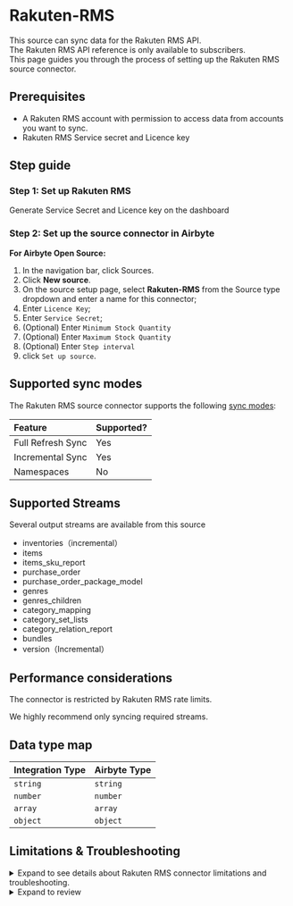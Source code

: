 # Rakuten-RMS

This source can sync data for the Rakuten RMS API.  
The Rakuten RMS API reference is only available to subscribers.  
This page guides you through the process of setting up the Rakuten RMS source connector.

## Prerequisites

- A Rakuten RMS account with permission to access data from accounts you want to sync.
- Rakuten RMS Service secret and Licence key 

## Step guide

### Step 1: Set up Rakuten RMS

Generate Service Secret and Licence key on the dashboard

### Step 2: Set up the source connector in Airbyte

<!-- env:oss -->

**For Airbyte Open Source:**

1. In the navigation bar, click Sources.
2. Click **New source**.
3. On the source setup page, select **Rakuten-RMS** from the Source type dropdown and enter a name for this connector;
4. Enter `Licence Key`;
5. Enter `Service Secret`;
6. (Optional) Enter `Minimum Stock Quantity`
7. (Optional) Enter `Maximum Stock Quantity`
8. (Optional) Enter `Step interval`
7. click `Set up source`.
<!-- /env:oss -->

## Supported sync modes

The Rakuten RMS source connector supports the following [sync modes](https://docs.airbyte.com/cloud/core-concepts#connection-sync-modes):

| Feature           | Supported? |
| :---------------- | :--------- |
| Full Refresh Sync | Yes        |
| Incremental Sync  | Yes        |
| Namespaces        | No         |

## Supported Streams

Several output streams are available from this source

- inventories（incremental）
- items
- items_sku_report
- purchase_order
- purchase_order_package_model
- genres
- genres_children
- category_mapping
- category_set_lists
- category_relation_report
- bundles
- version（Incremental）

## Performance considerations

The connector is restricted by Rakuten RMS rate limits.

We highly recommend only syncing required streams.

## Data type map

| Integration Type | Airbyte Type |
| :--------------- | :----------- |
| `string`         | `string`     |
| `number`         | `number`     |
| `array`          | `array`      |
| `object`         | `object`     |

## Limitations & Troubleshooting

<details>
<summary>Expand to see details about Rakuten RMS connector limitations and troubleshooting.</summary>

### Connector limitations

#### Rate limiting

Rakuten RMS has rate limit restrictions

| API | Limit | Notes |
| :--------------- | :----------- | :------------- |
| inventories      | 5 per second | |
| items            | 5 per second | | 
| version          | 1 per second | |
| genres           | 1 per second | | 
| category_mapping       | 5 per second | | 
| category_relation_report | 1 per second |
| category_set_lists | 1 per second | |
| purchase order   | 1 per second | |
| bundles          | 1 per second | |

### Troubleshooting

- Check out common troubleshooting issues for the Rakuten RMS source connector on our Airbyte Forum [here](https://github.com/airbytehq/airbyte/discussions).

</details>

</HideInUI>


<details>
  <summary>Expand to review</summary>
</details>